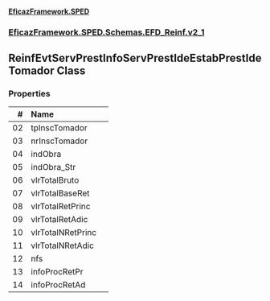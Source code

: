 #### [EficazFramework.SPED](EficazFrameworkSPED.md 'EficazFramework SPED')
### [EficazFramework.SPED.Schemas.EFD_Reinf.v2_1](EficazFramework.SPED.Schemas.EFD_Reinf.v2_1.md 'EficazFramework.SPED.Schemas.EFD_Reinf.v2_1')

## ReinfEvtServPrestInfoServPrestIdeEstabPrestIdeTomador Class
### Properties

| # | Name | |
| ---: | :--- | :--- |
| 02 | tpInscTomador |  |
| 03 | nrInscTomador |  |
| 04 | indObra |  |
| 05 | indObra_Str |  |
| 06 | vlrTotalBruto |  |
| 07 | vlrTotalBaseRet |  |
| 08 | vlrTotalRetPrinc |  |
| 09 | vlrTotalRetAdic |  |
| 10 | vlrTotalNRetPrinc |  |
| 11 | vlrTotalNRetAdic |  |
| 12 | nfs |  |
| 13 | infoProcRetPr |  |
| 14 | infoProcRetAd |  |

